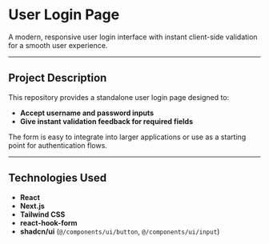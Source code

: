 User Login Page
===============

A modern, responsive user login interface with instant client-side validation for a smooth user experience.

---

Project Description
-------------------

This repository provides a standalone user login page designed to:

-   **Accept username and password inputs**
-   **Give instant validation feedback for required fields** 

The form is easy to integrate into larger applications or use as a starting point for authentication flows.

---

Technologies Used
-----------------

-   **React**
-   **Next.js**
-   **Tailwind CSS**
-   **react-hook-form**
-   **shadcn/ui** (`@/components/ui/button`, `@/components/ui/input`)